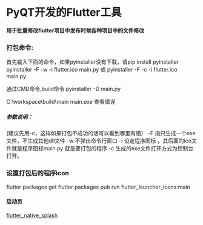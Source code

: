 # PyQT开发的Flutter工具

**用于批量修改flutter项目中发布时候各种项目中的文件修改**

### 打包命令:
首先输入下面的命令，如果pyinstaller没有下载，请pip install pyinstaller
pyinstaller -F -w -i flutter.ico main.py
或
pyinstaller -F -c -i flutter.ico main.py

通过CMD命令,build命令  pyinstaller -D main.py

C:\workspace\build\main 
main.exe 
查看错误

##### 参数说明：
(建议先用-c，这样如果打包不成功的话可以看到哪里有错）
-F 指只生成一个exe文件，不生成其他dll文件
-w 不弹出命令行窗口
-i 设定程序图标 ，其后面的ico文件就是程序图标main.py 就是要打包的程序
-c 生成的exe文件打开方式为控制台打开。
### 设置打包后的程序icon
flutter packages get
flutter packages pub run flutter_launcher_icons:main
####    启动页
[flutter_native_splash](https://pub.dev/packages/flutter_native_splash)
